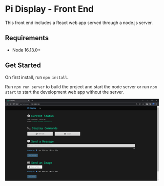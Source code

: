# Pi Display - Front End

This front end includes a React web app served through a node.js server.

## Requirements

* Node 16.13.0+

## Get Started

On first install, run `npm install`.

Run `npm run server` to build the project and start the node server or run `npm start` to start the development web app without the server.

![Screenshot of the web app dashboard running on a pi](src/assets/pi-display-webapp-screenshot.png)
